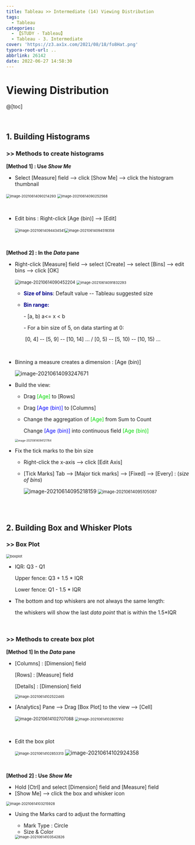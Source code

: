 ```yaml
---
title: Tableau >> Intermediate (14) Viewing Distribution
tags:
  - Tableau
categories:
  - 【STUDY - Tableau】
  - Tableau - 3. Intermediate
cover: 'https://z3.ax1x.com/2021/08/18/fo8Hat.png'
typora-root-url: ..
abbrlink: 26142
date: 2022-06-27 14:58:30
---
```


# Viewing Distribution

@[toc]

<br />

## **1. Building Histograms**

### \>> Methods to create histograms

**[Method 1] : Use *Show Me***

* Select [Measure] field  --> click [Show Me]  --> click the histogram thumbnail

​			<img src="/images/S-Tableau-Intermediate-14-Viewing-Distribution/image-20210614090214293.png" alt="image-20210614090214293" style="zoom: 67%;" />	<img src="/images/S-Tableau-Intermediate-14-Viewing-Distribution/image-20210614090252568-16563138518251.png" alt="image-20210614090252568" style="zoom:67%;" />

<br />

* Edit bins : Right-click [Age (bin)] --> [Edit]

  ​	<img src="/images/S-Tableau-Intermediate-14-Viewing-Distribution/image-20210614094434541.png" alt="image-20210614094434541" style="zoom:67%;" /><img src="/images/S-Tableau-Intermediate-14-Viewing-Distribution/image-20210614094518358-16563138585103.png" alt="image-20210614094518358" style="zoom:67%;" />  

<br />

**[Method 2] : In the *Data* pane**

* Right-click [Measure] field  --> select [Create]  --> select [Bins]  --> edit bins --> click [OK]

  ​	<img src="/images/S-Tableau-Intermediate-14-Viewing-Distribution/image-20210614090452204-16563138656405.png" alt="image-20210614090452204" style="zoom:80%;" />	<img src="/images/S-Tableau-Intermediate-14-Viewing-Distribution/image-20210614091832293.png" alt="image-20210614091832293" style="zoom:67%;" />

  * **<font color = 'darkblue'>Size of bins</font>**: Default value  -- Tableau suggested size

  * **<font color = 'darkblue'>Bin range:</font>** 

    \-  [a, b)       a<= x < b

    \-  For a bin size of 5, on data starting at 0:  

    ​	[0, 4] -- [5, 9] -- [10, 14] ...    /  [0, 5) -- [5, 10) -- [10, 15) ...

    <br />

* Binning a measure creates a dimension : [Age (bin)]

  ![image-20210614093247671](/images/S-Tableau-Intermediate-14-Viewing-Distribution/image-20210614093247671.png)

* Build the view:

  * Drag <font color = 'viridans'>[Age]</font> to [Rows]

  * Drag <font color = 'blue'>[Age (bin)]</font> to [Columns]

  * Change the aggregation of <font color = 'viridans'>[Age]</font> from Sum to Count

    Change <font color = 'blue'>[Age (bin)]</font> into continuous field <font color = 'viridans'>[Age (bin)]</font>

  <img src="/images/S-Tableau-Intermediate-14-Viewing-Distribution/image-20210614094121764.png" alt="image-20210614094121764" style="zoom: 50%;" />

  <br />

* Fix the tick marks to the bin size

  * Right-click the x-axis  --> click [Edit Axis]

  * [Tick Marks] Tab  --> [Major tick marks]  --> [Fixed]  --> [Every] : (*size of bins*) 

    ![image-20210614095218159](/images/S-Tableau-Intermediate-14-Viewing-Distribution/image-20210614095218159.png)	<img src="/images/S-Tableau-Intermediate-14-Viewing-Distribution/image-20210614095105087-16563138867437.png" alt="image-20210614095105087" style="zoom:80%;" />

<br />

<br />

## **2. Building Box and Whisker Plots**

### \>> Box Plot

<img src="/images/S-Tableau-Intermediate-14-Viewing-Distribution/scode=mtistory2&fname=https%253A%252F%252Ft1.daumcdn.png" alt="boxplot" style="zoom:67%;" />

* IQR:                 Q3 - Q1

  Upper fence: Q3 + 1.5 * IQR

  Lower fence:  Q1 - 1.5 * IQR

* The bottom and top whiskers are not always the same length:

  the whiskers will show the last *data point* that is within the 1.5*IQR

<br />

### \>> Methods to create box plot

**[Method 1] In the *Data* pane**

* [Columns] : [Dimension] field

  [Rows]       : [Measure] field

  [Details]    : [Dimension] field  

  <img src="/images/S-Tableau-Intermediate-14-Viewing-Distribution/image-20210614102522465.png" alt="image-20210614102522465" style="zoom: 67%;" />

  <br />

* [Analytics] Pane  --> Drag [Box Plot] to the view  --> [Cell]

  ​			<img src="/images/S-Tableau-Intermediate-14-Viewing-Distribution/image-20210614102707088.png" alt="image-20210614102707088" style="zoom:80%;" />	<img src="/images/S-Tableau-Intermediate-14-Viewing-Distribution/image-20210614102805162-16563138976839.png" alt="image-20210614102805162" style="zoom:67%;" />

  <br />

* Edit the box plot

  ​			<img src="/images/S-Tableau-Intermediate-14-Viewing-Distribution/image-20210614102853313.png" alt="image-20210614102853313" style="zoom:67%;" />	<img src="/images/S-Tableau-Intermediate-14-Viewing-Distribution/image-20210614102924358-165631390273611.png" alt="image-20210614102924358"  />

<br />

**[Method 2] : Use *Show Me***

* Hold [Ctrl] and select [Dimension] field and [Measure] field
* [Show Me]  --> click the box and whisker icon

<img src="/images/S-Tableau-Intermediate-14-Viewing-Distribution/image-20210614103215928.png" alt="image-20210614103215928" style="zoom: 67%;" />

* Using the Marks card to adjust the formatting

  * Mark Type : Circle
  * Size & Color

  <img src="/images/S-Tableau-Intermediate-14-Viewing-Distribution/image-20210614103542826.png" alt="image-20210614103542826" style="zoom:67%;" />

<br />

<br />
